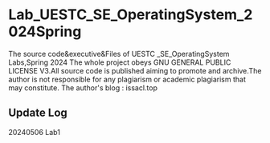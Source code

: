 # Lab_UESTC_SE_OperatingSystem_2024Spring
The source code&amp;executive&amp;Files of UESTC _SE_OperatingSystem Labs,Spring 2024
The whole project obeys  GNU GENERAL PUBLIC LICENSE V3.All source code is published aiming to promote and archive.The author is not responsible for any plagiarism or academic plagiarism that may constitute.
The author's blog : issacl.top
## Update Log
20240506 Lab1
